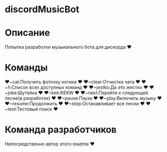 # discordMusicBot

# Описание

Попытка разработки музыкального бота для дискорда ❤

# Команды
❤~cat:Получить фоточку котика ❤
❤~clear:Отчистка чата ❤
❤~h:Список всех доступных команд ❤
❤~jestko:Да это жестко ❤
❤~joke:Шутейка ❤
❤~kek:KEKW ❤
❤~next:Перейти к следующей песне(в разработке) ❤
❤~pause:Пауза ❤
❤~play:Включить музыку ❤
❤~resume:Продолжить ❤
❤~stop:Останавливает все песни ❤
❤~test:Тестовый поиск ❤

# Команда разработчиков

Непосредственно автор этого readme ❤
